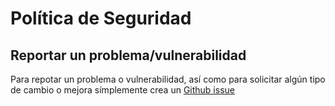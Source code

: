 # Política de Seguridad

## Reportar un problema/vulnerabilidad

Para repotar un problema o vulnerabilidad, así como para solicitar algún tipo de cambio o mejora símplemente crea un [Github issue](https://github.com/Trystan4861/hungry/issues/new/choose)
